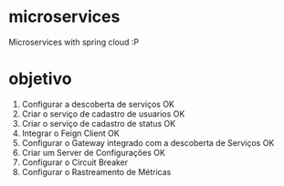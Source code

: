 # microservices
Microservices with spring cloud :P

# objetivo
1. Configurar a descoberta de serviços OK
2. Criar o serviço de cadastro de usuarios OK
3. Criar o serviço de cadastro de status OK
8. Integrar o Feign Client OK
4. Configurar o Gateway integrado com a descoberta de Serviços OK
5. Criar um Server de Configurações OK
6. Configurar o Circuit Breaker
7. Configurar o Rastreamento de Métricas